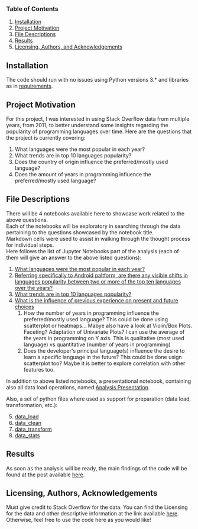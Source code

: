 
### Table of Contents

1. [Installation](#installation)
2. [Project Motivation](#motivation)
3. [File Descriptions](#files)
4. [Results](#results)
5. [Licensing, Authors, and Acknowledgements](#licensing)

## Installation <a name="installation"></a>

The code should run with no issues using Python versions 3.* and libraries as in [requirements](requirements.txt).

## Project Motivation<a name="motivation"></a>

For this project, I was interested in using Stack Overflow data from multiple years, from 2011, to better understand some insights regarding the popularity of programming languages over time.
Here are the questions that the project is currently covering:

1. What languages were the most popular in each year?
2. What trends are in top 10 languages popularity?
3. Does the country of origin influence the preferred/mostly used language?
4. Does the amount of years in programming influence the preferred/mostly used language?

## File Descriptions <a name="files"></a>

There will be 4 notebooks available here to showcase work related to the above questions.<br/>
Each of the notebooks will be exploratory in searching through the data pertaining to the questions showcased by the
notebook title.<br/>
Markdown cells were used to assist in walking through the thought process for individual steps.
</br>Here follows the list of Jupyter Notebooks part of the analysis (each of them will give an answer to the above
listed questions):

1. [What languages were the most popular in each year?](notebooks/1.LanguagesPopularityByYear.ipynb)
2. [Referring specifically to Android paltform, are there any visible shifts in languages popularity between two or more of the top ten languages over the years?](notebooks/2.AndroidPlatformLaguagesInDepthAnalysis.ipynb)
3. [What trends are in top 10 languages popularity?](notebooks/3.Top10LanguagesPopularityTrends.ipynb)
4. [What is the influence of previous experience on present and future choices](notebooks/4.ExperiencePreferenceRelation.ipynb)
    1. How the number of years in programming influence the preferred/mostly used language? This could be done using scatterplot or heatmaps... Mabye also have a look at Violin/Box Plots. Faceting? Adaptation of Univariate Plots? I can use the average of the years in programming on Y axis. This is qualitative (most used language) vs quantitative (number of years in programming)
    2. Does the developer's principal language(s) influence the desire to learn a specific language in the future? This could be done usign scatterplot too? Maybe it is better to explore correlation with other features too.

In addition to above listed notebooks, a presentational notebook, containing also all data load operations, named
[Analysis Presentation](notebooks/0.AnalysisPresentation.ipynb).

Also, a set of python files where used as support for preparation (data load, transformation, etc.):

5. [data_load](preparation/data_load.py)
6. [data_clean](preparation/data_clean.py)
7. [data_transform](preparation/data_transform.py)
8. [data_stats](preparation/data_stats.py)

## Results<a name="results"></a>

As soon as the analysis will be ready, the main findings of the code will be found at the post
available [here](https://medium.com/TBD).

## Licensing, Authors, Acknowledgements<a name="licensing"></a>

Must give credit to Stack Overflow for the data. You can find the Licensing for the data and other descriptive
information at the link available [here](https://survey.stackoverflow.co/). Otherwise,
feel free to use the code here as you would like! 

